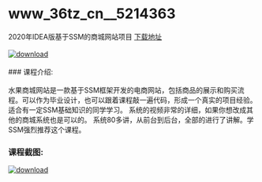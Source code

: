 # www_36tz_cn__5214363
2020年IDEA版基于SSM的商城网站项目
[下载地址](http://www.36tz.cn/article/5214363 "下载地址")
<br/></br>[![download](http://36tz.cn/muke_img/2020_07_1-39-300x167.png "下载地址")](http://www.36tz.cn/article/5214363 "下载地址")
<br/></br>### 课程介绍:<br/></br>水果商城网站是一款基于SSM框架开发的电商网站，包括商品的展示和购买流程。可以作为毕业设计，也可以跟着课程敲一遍代码，形成一个真实的项目经验。适合有一定SSM基础知识的同学学习。
系统的视频非常的详细，如果你想改成其他的商城系统也是可以的。
系统80多讲，从前台到后台，全部的进行了讲解。学SSM强烈推荐这个课程。

### 课程截图:
[![download](http://36tz.cn/muke_img/2020_07_2-45.png "下载地址")](http://www.36tz.cn/article/5214363 "下载地址")
